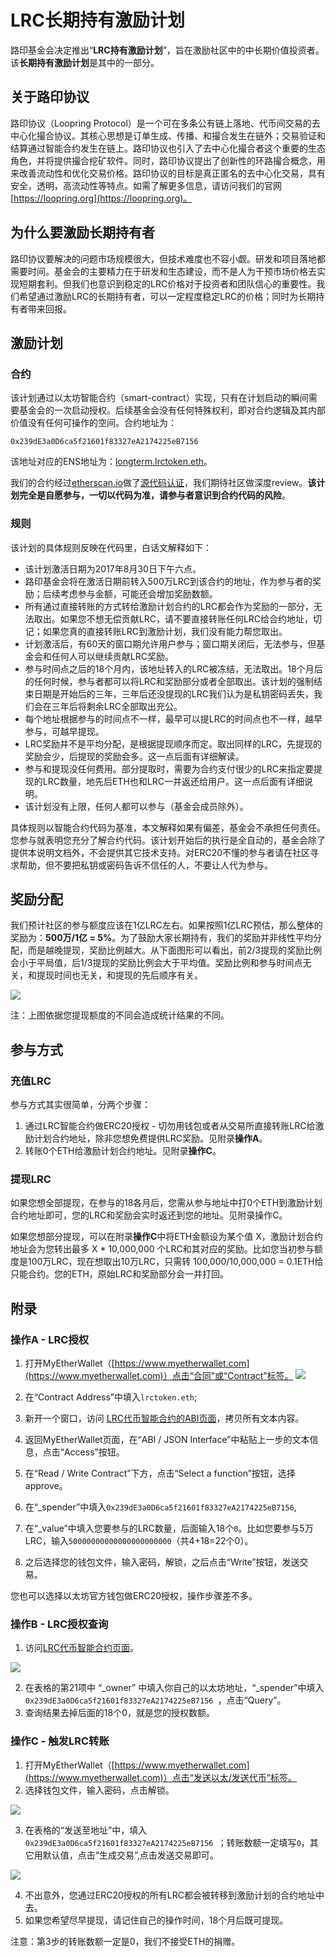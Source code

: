 # LRC长期持有激励计划

路印基金会决定推出“**LRC持有激励计划**”，旨在激励社区中的中长期价值投资者。该**长期持有激励计划**是其中的一部分。

## 关于路印协议
路印协议（Loopring Protocol）是一个可在多条公有链上落地、代币间交易的去中心化撮合协议。其核心思想是订单生成、传播、和撮合发生在链外；交易验证和结算通过智能合约发生在链上。路印协议也引入了去中心化撮合者这个重要的生态角色，并将提供撮合挖矿软件。同时，路印协议提出了创新性的环路撮合概念，用来改善流动性和优化交易价格。路印协议的目标是真正匿名的去中心化交易，具有安全，透明，高流动性等特点。如需了解更多信息，请访问我们的官网[https://loopring.org](https://loopring.org)。


## 为什么要激励长期持有者

路印协议要解决的问题市场规模很大，但技术难度也不容小觑。研发和项目落地都需要时间。基金会的主要精力在于研发和生态建设，而不是人为干预市场价格去实现短期套利。但我们也意识到稳定的LRC价格对于投资者和团队信心的重要性。我们希望通过激励LRC的长期持有者，可以一定程度稳定LRC的价格；同时为长期持有者带来回报。

## 激励计划

### 合约
该计划通过以太坊智能合约（smart-contract）实现，只有在计划启动的瞬间需要基金会的一次启动授权。后续基金会没有任何特殊权利，即对合约逻辑及其内部价值没有任何可操作的空间。合约地址为：

    0x239dE3a0D6ca5f21601f83327eA2174225eB7156

该地址对应的ENS地址为：[longterm.lrctoken.eth](https://etherscan.io/address/longterm.lrctoken.eth)。
    
我们的合约经过[etherscan.io](https://etherscan.io/address/longterm.lrctoken.eth#code)做了[源代码认证](https://etherscan.io/address/longterm.lrctoken.eth#code)，我们期待社区做深度review。**该计划完全是自愿参与，一切以代码为准，请参与者意识到合约代码的风险**。


### 规则
该计划的具体规则反映在代码里，白话文解释如下：

- 该计划激活日期为2017年8月30日下午六点。
- 路印基金会将在激活日期前转入500万LRC到该合约的地址，作为参与者的奖励；后续考虑参与金额，可能还会增加奖励数额。
- 所有通过直接转账的方式转给激励计划合约的LRC都会作为奖励的一部分，无法取出。如果您不想无偿贡献LRC，请不要直接转账任何LRC给合约地址，切记；如果您真的直接转账LRC到激励计划，我们没有能力帮您取出。
- 计划激活后，有60天的窗口期允许用户参与；窗口期关闭后，无法参与，但基金会和任何人可以继续贡献LRC奖励。
- 参与时间点之后的18个月内，该地址转入的LRC被冻结，无法取出。18个月后的任何时候，参与者都可以将LRC和奖励部分或者全部取出。该计划的强制结束日期是开始后的三年，三年后还没提现的LRC我们认为是私钥密码丢失，我们会在三年后将剩余LRC全部取出充公。
- 每个地址根据参与的时间点不一样，最早可以提LRC的时间点也不一样，越早参与，可越早提现。
- LRC奖励并不是平均分配，是根据提现顺序而定。取出同样的LRC，先提现的奖励会少，后提现的奖励会多。这一点后面有详细解读。
- 参与和提现没任何费用。部分提取时，需要为合约支付很少的LRC来指定要提现的LRC数量，地先后ETH也和LRC一并返还给用户。这一点后面有详细说明。
- 该计划没有上限，任何人都可以参与（基金会成员除外）。

具体规则以智能合约代码为基准，本文解释如果有偏差，基金会不承担任何责任。您参与就表明您充分了解合约代码。该计划开始后的执行是全自动的，基金会除了提供本说明文档外，不会提供其它技术支持。对ERC20不懂的参与者请在社区寻求帮助，但不要把私钥或密码告诉不信任的人，不要让人代为参与。

## 奖励分配

我们预计社区的参与额度应该在1亿LRC左右。如果按照1亿LRC预估，那么整体的奖励为：**500万/1亿 = 5%**。为了鼓励大家长期持有，我们的奖励并非线性平均分配，而是越晚提现，奖励比例越大。从下面图形可以看出，前2/3提现的奖励比例会小于平局值，后1/3提现的奖励比例会大于平均值。奖励比例和参与时间点无关，和提现时间也无关，和提现的先后顺序有关。

![](images/roi.jpg)

注：上图依据您提现额度的不同会造成统计结果的不同。

## 参与方式

### 充值LRC

参与方式其实很简单，分两个步骤：

1. 通过LRC智能合约做ERC20授权 - 切勿用钱包或者从交易所直接转账LRC给激励计划合约地址，除非您想免费提供LRC奖励。见附录**操作A**。
2. 转账0个ETH给激励计划合约地址。见附录**操作C**。

### 提现LRC

如果您想全部提现，在参与的18各月后，您需从参与地址中打0个ETH到激励计划合约地址即可，您的LRC和奖励会实时返还到您的地址。见附录操作C。

如果您想部分提现，可以在附录**操作C**中将ETH金额设为某个值 X，激励计划合约地址会为您转出最多 X * 10,000,000 个LRC和其对应的奖励。比如您当初参与额度是100万LRC，现在想取出10万LRC，只需转 100,000/10,000,000 = 0.1ETH给只能合约。您的ETH，原始LRC和奖励部分会一并打回。

## 附录

### 操作A - LRC授权

1. 打开MyEtherWallet（[https://www.myetherwallet.com](https://www.myetherwallet.com)）点击“合同”或“Contract”标签。
![](images/1.jpg)


2. 在“Contract Address”中填入`lrctoken.eth`;
3. 新开一个窗口，访问 [LRC代币智能合约的ABI页面](http://api.etherscan.io/api?module=contract&action=getabi&address=0xef68e7c694f40c8202821edf525de3782458639f&format=raw)，拷贝所有文本内容。
4. 返回MyEtherWallet页面，在“ABI / JSON Interface”中粘贴上一步的文本信息，点击“Access”按钮。
5. 在“Read / Write Contract”下方，点击“Select a function”按钮，选择approve。
6. 在“_spender”中填入`0x239dE3a0D6ca5f21601f83327eA2174225eB7156`,
7. 在“_value”中填入您要参与的LRC数量，后面输入18个`0`。比如您要参与5万LRC，输入`50000000000000000000000`（共4+18=22个0）。
8. 之后选择您的钱包文件，输入密码，解锁，之后点击“Write”按钮，发送交易。

您也可以选择以太坊官方钱包做ERC20授权，操作步骤差不多。

### 操作B - LRC授权查询
1. 访问[LRC代币智能合约页面](https://etherscan.io/token/0xEF68e7C694F40c8202821eDF525dE3782458639f#readContract)。

 ![](images/2.jpg)

2. 在表格的第21项中 “_owner” 中填入你自己的以太坊地址，“_spender”中填入`0x239dE3a0D6ca5f21601f83327eA2174225eB7156 `，点击“Query”。
3. 查询结果去掉后面的18个0，就是您的授权数额。


### 操作C - 触发LRC转账
1. 打开MyEtherWallet（[https://www.myetherwallet.com](https://www.myetherwallet.com)）点击“发送以太/发送代币”标签。
2. 选择钱包文件，输入密码，点击解锁。

 ![](images/3.jpg)
 
3. 在表格的“发送至地址”中，填入`0x239dE3a0D6ca5f21601f83327eA2174225eB7156 `；转账数额一定填写`0`，其它用默认值，点击“生成交易”,点击发送交易即可。

 ![](images/4.jpg)

4. 不出意外，您通过ERC20授权的所有LRC都会被转移到激励计划的合约地址中去。
5. 如果您希望尽早提现，请记住自己的操作时间，18个月后既可提现。

注意：第3步的转账数额一定是0，我们不接受ETH的捐赠。

